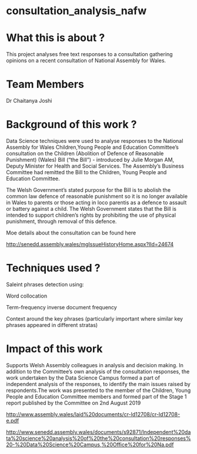 # consultation_analysis_nafw
# What this is about ?

This project analyses free text responses to a consultation gathering opinions on a recent consultation 
of National Assembly for Wales.

# Team Members
Dr Chaitanya Joshi 

# Background of this work ?

Data Science techniques were used to analyse responses to the National Assembly for 
Wales Children,Young People and Education Committee’s consultation on the Children (Abolition 
of Defence of Reasonable Punishment) (Wales) Bill (“the Bill”) - introduced by Julie 
Morgan AM, Deputy Minister for Health and Social Services. The Assembly’s Business Committee
had remitted the Bill to the Children, Young People and Education Committee.


The Welsh Government’s stated purpose for the Bill is to abolish the common law defence
of reasonable punishment so it is no longer available in Wales to parents or those acting
in loco parentis as a defence to assault or battery against a child. The Welsh Government
states that the Bill is intended to support children’s rights by prohibiting the use of
physical punishment, through removal of this defence.


Moe details about the consultation can be found here

http://senedd.assembly.wales/mgIssueHistoryHome.aspx?IId=24674

# Techniques used ?

Saleint phrases detection using:

Word collocation

Term-frequency inverse document frequency

Context around the key phrases (particularly important where similar key phrases appeared in different stratas)

# Impact of this work
Supports Welsh Assembly colleagues in analysis and decision making. 
In addition to the Committee’s own analysis of the consultation responses, the work 
undertaken by the Data Science Campus formed a part of independent analysis of the 
responses, to identify the main issues raised by respondents.The work was presented to
the member of the  Children, Young People and Education Committee members and formed 
part of the Stage 1 report published by the Committee on 2nd August 2019 

http://www.assembly.wales/laid%20documents/cr-ld12708/cr-ld12708-e.pdf

http://www.senedd.assembly.wales/documents/s92871/Independent%20data%20science%20analysis%20of%20the%20consultation%20responses%20-%20Data%20Science%20Campus,%20Office%20for%20Na.pdf









